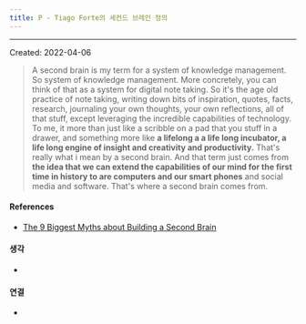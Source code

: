 ```yaml
---
title: P - Tiago Forte의 세컨드 브레인 정의
---
```

---

Created: 2022-04-06

>A second brain is my term for a system of knowledge management. So system of knowledge management. More concretely, you can think of that as a system for digital note taking. So it's the age old practice of note taking, writing down bits of inspiration, quotes, facts, research, journaling your own thoughts, your own reflections, all of that stuff, except leveraging the incredible capabilities of technology. To me, it more than just like a scribble on a pad that you stuff in a drawer, and something more like **a lifelong a a life long incubator, a life long engine of insight and creativity and productivity.** That's really what i mean by a second brain. And that term just comes from **the idea that we can extend the capabilities of our mind for the first time in history to are computers and our smart phones** and social media and software. That's where a second brain comes from.

#### References
- [The 9 Biggest Myths about Building a Second Brain](https://share.snipd.com/episode/f0ae7e42-af71-48d9-b8af-21cd30bb199c)

#### 생각
- 

#### 연결
- 